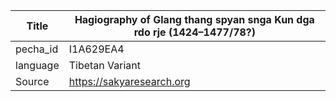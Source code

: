 |Title | Hagiography of Glang thang spyan snga Kun dga rdo rje (1424–1477/78?) 
| --- | --- 
|pecha_id | I1A629EA4
|language | Tibetan Variant
|Source | https://sakyaresearch.org